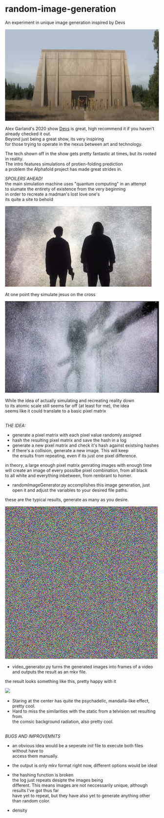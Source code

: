 # random-image-generation
An experiment in unique image generation inspired by Devs<br>

<img src="https://github.com/gregoryclayton/python-image-generation/blob/main/readmePics/devs.png?raw=true" style="height:300px;">

Alex Garland's 2020 show <a href="https://en.wikipedia.org/wiki/Devs">Devs</a> is great, high recommend it if you haven't already checked it out.<br>
Beyond just being a great show, its very inspiring<br>
for those trying to operate in the nexus between art and technology.

The tech shown off in the show gets pretty fantastic at times, but its rooted in reality.<br>
The intro features simulations of protien-folding prediction<br>
a problem the Alphafold project has made great strides in.

<i>SPOILERS AHEAD!</i><br>
the main simulation machine uses "quantum computing" in an attempt<br>
to siumate the entirety of existence from the very beginning<br>
in order to recreate a madman's lost love one's<br>
its quite a site to behold<br>

<img src="https://github.com/gregoryclayton/python-image-generation/blob/main/readmePics/devs1.png?raw=true">

At one point they simulate jesus on the cross<br>

<img src="https://github.com/gregoryclayton/python-image-generation/blob/main/readmePics/devs2.jpg?raw=true" style="height:300px;">

While the idea of actually simulating and recreating reality down<br>
to its atomic scale still seems far off (at least for me), the idea<br>
seems like it could translate to a basic pixel matrix<br><br>


<i>THE IDEA:</i><br>
- generate a pixel matrix with each pixel value randomly assigned
- hash the resulting pixel matrix and save the hash in a log
- generate a new pixel matrix and check it's hash against existsing hashes
- if there's a collision, generate a new image. This will keep<br> 
the ersults from repeating, even if its just one pixel difference.<br>

in theory, a large enough pixel matrix genrating images with enough time
will create an image of every possilbe pixel combination, from all black <br>
to all white and everything inbetween, from rembrant to homer.<br>

- randomImageGenerator.py accomplishes this image generation, just open it and adjust the variables to your desired file paths.

these are the typical results, generate as many as you desire.

<img src="https://github.com/gregoryclayton/python-image-generation/blob/main/readmePics/picture3.png?raw=true">

- video_generator.py turns the generated images into frames of a video and outputs the result as an mkv file.

the result looks something like this, pretty happy with it<br>

<img src="https://github.com/gregoryclayton/python-image-generation/blob/main/readmePics/Video1.gif?raw=true">

- Staring at the center has quite the psychadelic, mandalla-like effect, pretty cool.<br>
- Hard to miss the similarities with the static from a telvision set resulting from.<br>
the comsic background radiation, also pretty cool.<br><br>

<i>BUGS AND IMPROVEMNTS</i><br>
 - an obvious idea would be a seperate _init_ file to execute both files without have to<br>
 access them manually.<br>
 - the output is only mkv format right now, different options would be ideal
 - the hashing function is broken <br>
   the log just repeats desipte the images being<br>
   different. This means images are not neccessarily unique, although results I've got thus far<br>
   have yet to repeat, but they have also yet to generate anything other than random color.<br>
 
 - density

